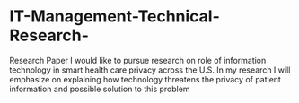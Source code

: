 # IT-Management-Technical-Research-
Research Paper
I would like to pursue research on role of information technology in smart health care privacy across
the U.S. In my research I will emphasize on explaining how technology threatens the privacy of patient
information and possible solution to this problem
